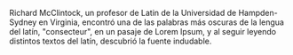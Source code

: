 Richard McClintock, un profesor de Latin de la Universidad de Hampden-Sydney en Virginia, encontró una de las palabras
más oscuras de la lengua del latín, "consecteur", en un pasaje de Lorem Ipsum, y al seguir leyendo distintos
textos del latín, descubrió la fuente indudable.